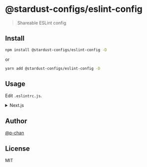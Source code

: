 # @stardust-configs/eslint-config

> Shareable ESLint config

## Install

```sh
npm install @stardust-configs/eslint-config -D
```

or

```sh
yarn add @stardust-configs/eslint-config -D
```

## Usage

Edit `.eslintrc.js`.

<details>

<summary>Next.js</summary>

```js
module.exports = {
  extends: ['@stardust-configs/eslint-config/next'],
}
```

</details>

## Author

[@p-chan](https://github.com/p-chan)

## License

MIT

